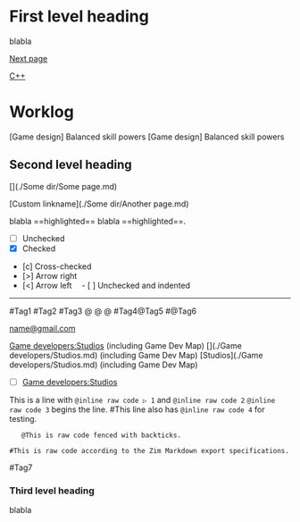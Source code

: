 # First level heading

blabla

[Next page](This%20is%20a%20sub%20page.md)

[C++](C%2B%2B%20is%20some%20programming%20language.md)

# Worklog
\[Game design] Balanced skill powers
\[Game design] Balanced skill powers

## Second level heading

[](./Some dir/Some page.md)

[Custom linkname](./Some dir/Another page.md)

blabla ==highlighted== blabla ==highlighted==.

- [ ] Unchecked
- [x] Checked
- [c] Cross-checked
- [>] Arrow right
- [<] Arrow left
&emsp;- [ ] Unchecked and indented

---

#Tag1 #Tag2 #Tag3
@ @
@
#Tag4@Tag5
#@Tag6

[name@gmail.com](mailto:name@gmail.com)

[Game developers:Studios]() (including Game Dev Map)
[](./Game developers/Studios.md) (including Game Dev Map)
[Studios](./Game developers/Studios.md) (including Game Dev Map)
- [ ] [Game developers:Studios]()

This is a line with `@inline raw code ▷ 1` and `@inline raw code 2`
`@inline raw code 3` begins the line.
#This line also has `@inline raw code 4` for testing.

```
   @This is raw code fenced with backticks.
```

	#This is raw code according to the Zim Markdown export specifications.
#Tag7

### Third level heading

blabla

